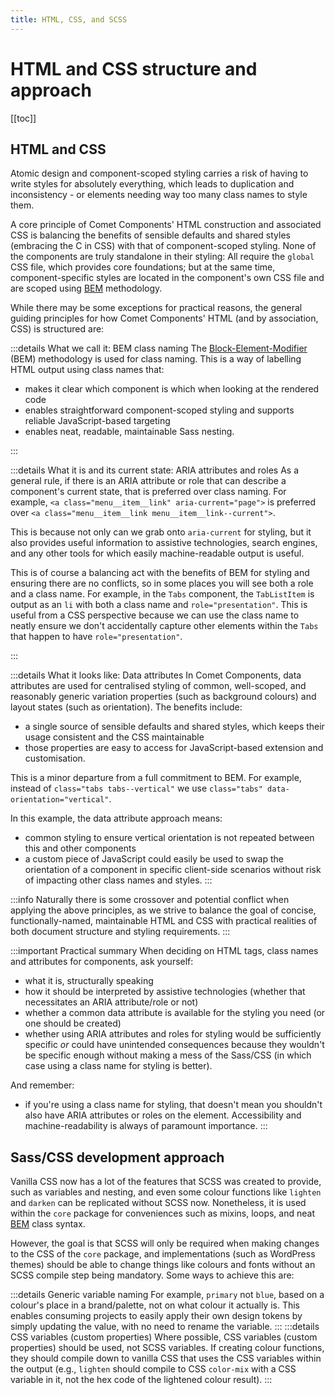 ```yaml
---
title: HTML, CSS, and SCSS
---
```


# HTML and CSS structure and approach

[[toc]]

## HTML and CSS

Atomic design and component-scoped styling carries a risk of having to write styles for absolutely everything, which leads to duplication and inconsistency - or elements needing way too many class names to style them.

A core principle of Comet Components' HTML construction and associated CSS is balancing the benefits of sensible defaults and shared styles (embracing the C in CSS) with that of component-scoped styling. None of the components are truly standalone in their styling: All require the `global` CSS file, which provides core foundations; but at the same time, component-specific styles are located in the component's own CSS file and are scoped using [BEM](https://getbem.com/) methodology.

While there may be some exceptions for practical reasons, the general guiding principles for how Comet Components' HTML (and by association, CSS) is structured are:

:::details What we call it: BEM class naming
The [Block-Element-Modifier](https://getbem.com/) (BEM) methodology is used for class naming. This is a way of labelling HTML output using class names that:
- makes it clear which component is which when looking at the rendered code
- enables straightforward component-scoped styling and supports reliable JavaScript-based targeting
- enables neat, readable, maintainable Sass nesting.

:::

:::details What it is and its current state: ARIA attributes and roles
As a general rule, if there is an ARIA attribute or role that can describe a component's current state, that is preferred over class naming. For example,
`<a class="menu__item__link" aria-current="page">` is preferred over
`<a class="menu__item__link menu__item__link--current">`.

This is because not only can we grab onto `aria-current` for styling, but it also provides useful information to assistive technologies, search engines, and any other tools for which easily machine-readable output is useful.

This is of course a balancing act with the benefits of BEM for styling and ensuring there are no conflicts, so in some places you will see both a role and a class name. For example, in the `Tabs` component, the `TabListItem` is output as an `li` with both a class name and `role="presentation"`. This is useful from a CSS perspective because we can use the class name to neatly ensure we don't accidentally capture other elements within the `Tabs` that happen to have `role="presentation"`.

:::

:::details What it looks like: Data attributes
In Comet Components, data attributes are used for centralised styling of common, well-scoped, and reasonably generic variation properties (such as background colours) and layout states (such as orientation). The benefits include:
- a single source of sensible defaults and shared styles, which keeps their usage consistent and the CSS maintainable
- those properties are easy to access for JavaScript-based extension and customisation.

This is a minor departure from a full commitment to BEM. For example, instead of
`class="tabs tabs--vertical"` we use
`class="tabs" data-orientation="vertical"`.

In this example, the data attribute approach means:
- common styling to ensure vertical orientation is not repeated between this and other components
- a custom piece of JavaScript could easily be used to swap the orientation of a component in specific client-side scenarios without risk of impacting other class names and styles.
  :::

:::info
Naturally there is some crossover and potential conflict when applying the above principles, as we strive to balance the goal of concise, functionally-named, maintainable HTML and CSS with practical realities of both document structure and styling requirements.
:::

:::important Practical summary
When deciding on HTML tags, class names and attributes for components, ask yourself:
- what it is, structurally speaking
- how it should be interpreted by assistive technologies (whether that necessitates an ARIA attribute/role or not)
- whether a common data attribute is available for the styling you need (or one should be created)
- whether using ARIA attributes and roles for styling would be sufficiently specific _or_ could have unintended consequences because they wouldn't be specific enough without making a mess of the Sass/CSS (in which case using a class name for styling is better).

And remember:
- if you're using a class name for styling, that doesn't mean you shouldn't also have ARIA attributes or roles on the element. Accessibility and machine-readability is always of paramount importance.
  :::

## Sass/CSS development approach

Vanilla CSS now has a lot of the features that SCSS was created to provide, such as variables and nesting, and even some colour functions like `lighten` and `darken` can be replicated without SCSS now. Nonetheless, it is used within the `core` package for conveniences such as mixins, loops, and neat [BEM](https://getbem.com/) class syntax.

However, the goal is that SCSS will only be required when making changes to the CSS of the `core` package, and implementations (such as WordPress themes) should be able to change things like colours and fonts without an SCSS compile step being mandatory. Some ways to achieve this are:

:::details Generic variable naming
For example, `primary` not `blue`, based on a colour's place in a brand/palette, not on what colour it actually is. This enables consuming projects to easily apply their own design tokens by simply updating the value, with no need to rename the variable.
:::
:::details CSS variables (custom properties)
Where possible, CSS variables (custom properties) should be used, not SCSS variables. If creating colour functions, they should compile down to vanilla CSS that uses the CSS variables within the output (e.g., `lighten` should compile to CSS `color-mix` with a CSS variable in it, not the hex code of the lightened colour result).
:::


